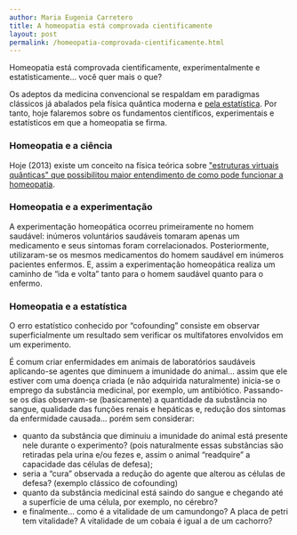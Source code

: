 ```yaml
---
author: Maria Eugenia Carretero
title: A homeopatia está comprovada cientificamente
layout: post
permalink: /homeopatia-comprovada-cientificamente.html
---
```


Homeopatia está comprovada cientificamente, experimentalmente e estatisticamente... 
você quer mais o que?

Os adeptos da medicina convencional se respaldam em paradigmas clássicos já abalados 
pela física quântica moderna e [pela estatística][1]. Por tanto, hoje falaremos sobre 
os fundamentos científicos, experimentais e estatísticos em que a homeopatia se firma.

### Homeopatia e a ciência

Hoje (2013) existe um conceito na física teórica sobre ["estruturas virtuais quânticas" 
que possibilitou maior entendimento de como pode funcionar a homeopatia][2].

### Homeopatia e a experimentação

A experimentação homeopática ocorreu primeiramente no homem saudável: inúmeros voluntários 
saudáveis tomaram apenas um medicamento e seus sintomas foram correlacionados. Posteriormente,
utilizaram-se os mesmos medicamentos do homem saudável em inúmeros pacientes enfermos. E, 
assim a experimentação homeopática realiza um caminho de “ida e volta” tanto para o homem 
saudável quanto para o enfermo. 

### Homeopatia e a estatística

O erro estatístico conhecido por “cofounding” consiste em observar superficialmente um 
resultado sem verificar os multifatores envolvidos em um experimento.

É comum criar enfermidades em animais de laboratórios saudáveis aplicando-se agentes que
diminuem a imunidade do animal... assim que ele estiver com uma doença criada (e não 
adquirida naturalmente) inicia-se o emprego da substância medicinal, por exemplo, um
antibiótico. Passando-se os dias observam-se (basicamente) a quantidade da substância no 
sangue, qualidade das funções renais e hepáticas e, redução dos sintomas da enfermidade 
causada... porém sem considerar:

- quanto da substância que diminuiu a imunidade do animal está presente nele durante o experimento? (pois naturalmente essas substâncias são retiradas pela urina e/ou fezes e, assim o animal “readquire” a capacidade das células de defesa);
- seria a “cura” observada a redução do agente que alterou as células de defesa? (exemplo clássico de cofounding)
- quanto da substância medicinal está saindo do sangue e chegando até a superfície de uma célula, por exemplo, no cérebro? 
- e finalmente... como é a vitalidade de um camundongo? A placa de petri tem vitalidade? A vitalidade de um cobaia é igual a de um cachorro? 

[1]: http://www.plosmedicine.org/article/info:doi/10.1371/journal.pmed.0020124
[2]: http://pt.scribd.com/doc/17817269/The-Ultra-High-Dilutions-and-Its-Virtual-Structures-Walmir-R-G-Silva
